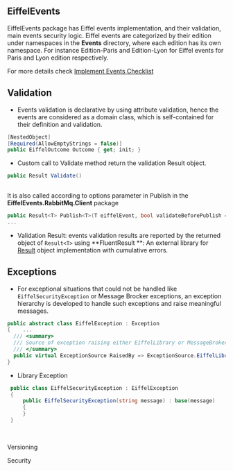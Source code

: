 ## EiffelEvents

EiffelEvents package has Eiffel events implementation, and their validation, main events security logic. Eiffel events are categorized by their edition under namespaces in the **Events** directory, where each edition has its own namespace. For instance Edition-Paris and Edition-Lyon for Eiffel events for Paris and Lyon edition respectively.

For more details check [Implement Events Checklist](implement-event.md)

## Validation

- Events validation is declarative by using attribute validation, hence the events are considered as a domain class, which is self-contained for their definition and validation.

```c#
[NestedObject]
[Required(AllowEmptyStrings = false)]
public EiffelOutcome Outcome { get; init; }
```

- Custom call to Validate method return the validation Result object.

```c#
public Result Validate()
    
```

It is also called according to options parameter in Publish in the **EiffelEvents.RabbitMq.Client** package

```c#
public Result<T> Publish<T>(T eiffelEvent, bool validateBeforePublish = true)
...
```

- Validation Result: events validation results are reported by the returned object of `Result<T>` using **FluentResult **: An external library for  [Result](https://github.com/altmann/FluentResults) object implementation with cumulative errors.

## Exceptions

  - For exceptional situations that could not be handled like `EiffelSecurityException` or Message Brocker exceptions, an exception hierarchy is developed to handle such exceptions and raise meaningful messages.

   ```c#
public abstract class EiffelException : Exception
 {    ...
     /// <summary>
     /// Source of exception raising either EiffelLibrary or MessageBroker.
     /// </summary>
     public virtual ExceptionSource RaisedBy => ExceptionSource.EiffelLibrary;
 }
   ```

  - Library Exception

   ```c#
    public class EiffelSecurityException : EiffelException
    {
        public EiffelSecurityException(string message) : base(message)
        {
        }
    }
   ```

​    

Versioning

Security

